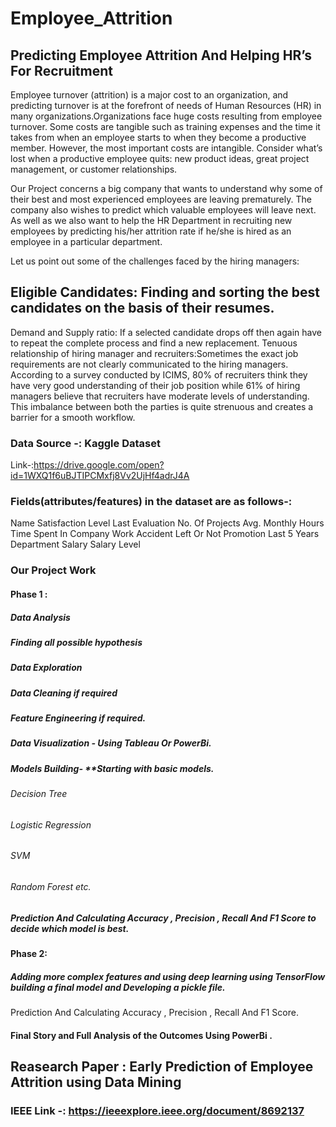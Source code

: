 


# Employee_Attrition



## Predicting Employee Attrition And Helping HR’s  For Recruitment


Employee turnover (attrition) is a major cost to an organization, and predicting turnover is at the forefront of needs of Human Resources (HR) in many organizations.Organizations face huge costs resulting from employee turnover. 
Some costs are tangible such as training expenses and the time it takes from when an employee starts to when they become a productive member. However, the most important costs are intangible. Consider what’s lost when a productive employee quits: new product ideas, great project management, or customer relationships.

Our Project concerns a big company that wants to understand why some of their best and most experienced employees are leaving prematurely. The company also wishes to predict which valuable employees will leave next. As well as we also want to help the HR Department in recruiting new employees by predicting his/her attrition rate if he/she is hired as an employee in a particular department. 

Let us point out some of the challenges faced by the hiring managers:

## Eligible Candidates: Finding and sorting the best candidates on the basis of their resumes.
Demand and Supply ratio:  If a selected candidate drops off then again have to repeat the complete process and find a new replacement.
Tenuous relationship of hiring manager and recruiters:Sometimes the exact job requirements are not clearly communicated to the hiring managers. According to a survey conducted by ICIMS, 80% of recruiters think they have very good understanding of their job position while 61% of hiring managers believe that recruiters have moderate levels of understanding. This imbalance between both the parties is quite strenuous and creates a barrier for a smooth workflow.





### Data Source -: Kaggle Dataset
Link-:https://drive.google.com/open?id=1WXQ1f6uBJTIPCMxfj8Vv2UjHf4adrJ4A

### Fields(attributes/features) in the dataset are as follows-:

Name
Satisfaction Level
Last Evaluation
No. Of Projects
Avg. Monthly Hours
Time Spent In Company
Work Accident
Left Or Not
Promotion Last 5 Years
Department
Salary
Salary Level

### Our Project Work 


#### Phase 1 : 
##### Data Analysis
##### Finding all possible hypothesis
##### Data Exploration
##### Data Cleaning if required
##### Feature Engineering if required.

##### Data Visualization - Using  Tableau Or PowerBi.

##### Models Building- **Starting with basic models.
###### Decision Tree
###### Logistic Regression
###### SVM
###### Random Forest etc.
##### Prediction And Calculating Accuracy , Precision , Recall And F1 Score to decide which model is best.

#### Phase 2:

##### Adding more complex features and using deep learning using TensorFlow  building a final model  and Developing a pickle file.
Prediction And Calculating Accuracy , Precision , Recall And F1 Score.

#### Final Story and Full Analysis of the Outcomes Using PowerBi .

## Reasearch Paper : Early Prediction of Employee Attrition using Data Mining
### IEEE Link -: https://ieeexplore.ieee.org/document/8692137 
